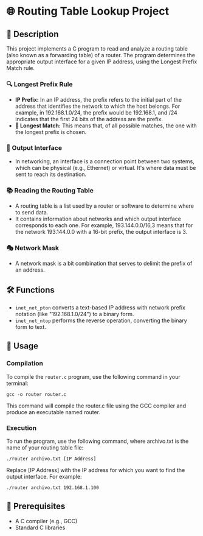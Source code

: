 # 🌐 Routing Table Lookup Project

## 📖 Description

This project implements a C program to read and analyze a routing table (also known as a forwarding table) of a router. The program determines the appropriate output interface for a given IP address, using the Longest Prefix Match rule.

### 🔍 Longest Prefix Rule

- **IP Prefix:** In an IP address, the prefix refers to the initial part of the address that identifies the network to which the host belongs. For example, in 192.168.1.0/24, the prefix would be 192.168.1, and /24 indicates that the first 24 bits of the address are the prefix.
- **📏 Longest Match:** This means that, of all possible matches, the one with the longest prefix is chosen.

### 🌉 Output Interface

- In networking, an interface is a connection point between two systems, which can be physical (e.g., Ethernet) or virtual. It's where data must be sent to reach its destination.

### 📚 Reading the Routing Table

- A routing table is a list used by a router or software to determine where to send data.
- It contains information about networks and which output interface corresponds to each one. For example, 193.144.0.0/16,3 means that for the network 193.144.0.0 with a 16-bit prefix, the output interface is 3.

### 🎭 Network Mask

- A network mask is a bit combination that serves to delimit the prefix of an address.

## 🛠️ Functions

- `inet_net_pton` converts a text-based IP address with network prefix notation (like "192.168.1.0/24") to a binary form.
- `inet_net_ntop` performs the reverse operation, converting the binary form to text.

## 🚀 Usage

### Compilation

To compile the `router.c` program, use the following command in your terminal:

```
gcc -o router router.c
```

This command will compile the router.c file using the GCC compiler and produce an executable named router.

### Execution

To run the program, use the following command, where archivo.txt is the name of your routing table file:

```
./router archivo.txt [IP Address]
```
Replace [IP Address] with the IP address for which you want to find the output interface. For example:

```
./router archivo.txt 192.168.1.100
```

## 📌 Prerequisites

- A C compiler (e.g., GCC)
- Standard C libraries
